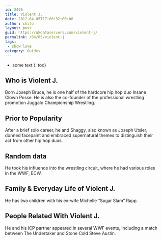 ```yaml
---
id: 2405
title: Violent J.
date: 2012-04-05T17:00:32+00:00
author: chito
layout: post
guid: https://ukdataservers.com/violent-j/
permalink: /04/05/violent-j
tags:
 - show love
category: Guides
---
```


* some text
{: toc}
          
          
## Who is  Violent J.
                  
                  
                  
Born Joseph Bruce, he is one half of the hardcore hip hop duo Insane Clown Posse. He is also the co-founder of the professional wrestling promotion Juggalo Championship Wrestling.
                  
                
                
                
## Prior to Popularity 
                  
                  
                  
After a brief solo career, he and Shaggy, also known as Joseph Utsler, donned facepaint and embraced supernatural themes to distinguish their act from other hip hop duos.
                  
                
                
                
## Random data 
                  
                  
                  
He took his influence into the wrestling circuit, where he had various roles in the WWF, ECW.
                  
                
                
                
## Family & Everyday Life of Violent J.
                  
                  
                  
He has two children with his ex-wife Michelle &#8220;Sugar Slam&#8221; Rapp.
                  
                
                
                
## People Related With  Violent J.
                  
                  
                  
He and his ICP partner appeared in several WWF events, including a match between The Undertaker and Stone Cold Steve Austin.
                  
                
              
            
          
          
          
    
    
  
